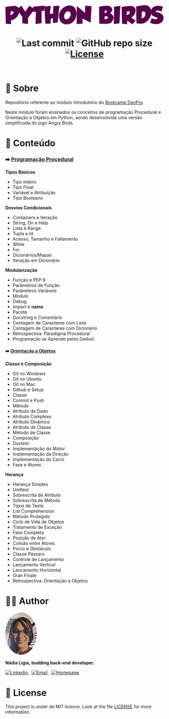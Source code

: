 <p align="center">
  <img src=".github/logo.png" alt="Python Birds">
</p>


<h1 align="center">
  <img alt="Last commit" src="https://img.shields.io/github/last-commit/nlnadialigia/python-birds?color=480032&logoColor=480032&style=flat-square"/>

<img alt="GitHub repo size" src="https://img.shields.io/github/repo-size/nlnadialigia/python-birds?color=480032&logoColor=480032&style=flat-square">
   

  <a href="./LICENSE.md">
  <img alt="License" src="https://img.shields.io/static/v1?label=license&message=MIT&color=480032&style=flat-square"/>
  </a>
</h1>
<br>

# 📌 Sobre

Repositório referente ao módulo introdutório do [Bootcamp DevPro](https://pythonpro.com.br/).

Neste módulo foram ensinados os conceitos de programação Procedural e Orientação a Objetos em Python, sendo desenvolvida uma versão simplificada do jogo Angry Birds.

# 📌 Conteúdo

### ➡️ [Programação Procedural](./paradigma-procedural)

**Tipos Básicos**
- Tipo Inteiro 
- Tipo Float 
- Variável e Atribuição 
- Tipo Booleano 

**Desvios Condicionais**
- Containers e Iteração
- String, Dir e Help 
- Lista e Range 
- Tupla e Id 
- Acesso, Tamanho e Fatiamento 
- While 
- For 
- Dicionários/Mapas 
- Iteração em Dicionário 

**Modularização**
- Função e PEP 8 
- Parâmetros de Função 
- Parâmetros Variáveis 
- Módulo 
- Debug 
- Import e __name__ 
- Pacote 
- Docstring e Comentário 
- Contagem de Caracteres com Lista 
- Contagem de Caracteres com Dicionário 
- Retrospectiva: Paradigma Procedural 
- Programação se Aprende pelos Dedos! 

#### ➡️ [Orientação a Objetos](https://github.com/nlnadialigia/pythonbirds.git)

**Classe e Composição**
- Git no Windows 
- Git no Ubuntu 
- Git no Mac 
- Github e Setup 
- Classe 
- Commit e Push 
- Método 
- Atributo de Dado 
- Atributo Complexo 
- Atributo Dinâmico 
- Atributo de Classe 
- Método de Classe 
- Composição 
- Doctest 
- Implementação do Motor 
- Implementação da Direção 
- Implementação do Carro 
- Fase e Atores 

**Herança**
- Herança Simples 
- Unittest 
- Sobrescrita de Atributo 
- Sobrescrita de Método 
- Tipos de Teste 
- List Comprehension 
- Método Protegido 
- Ciclo de Vida de Objetos 
- Tratamento de Exceção 
- Fase Completa 
- Posição de Ator 
- Colisão entre Atores 
- Porco e Obstáculo 
- Classe Pássaro 
- Controle de Lançamento 
- Lançamento Vertical 
- Lancamento Horizontal 
- Gran Finale 
- Retrospectiva: Orientação a Objetos 

# 👩‍💼 Author
<img src=".github/picture.png" width="100px;" alt="Picture"/>
<p><b>Nádia Ligia, budding back-end developer.</b></p>
<a href="https://www.linkedin.com/in/nlnadialigia/">
  <img alt="Linkedin" src="https://img.shields.io/badge/-Linkedin -480032?style=flat&logo=Linkedin&logoColor=white&link=https://www.linkedin.com/in/nlnadialigia/" />
</a>&nbsp;
<a href="mailto:nlnadialigia@gmail.com">
  <img alt="Email" src="https://img.shields.io/badge/-Email-480032?style=flat&logo=Gmail&logoColor=white&link=mailto:nlnadialigia@gmail.com" />
</a>&nbsp;
<a href="https://www.nlnadialigia.com">
  <img alt="Homepage" src="https://img.shields.io/badge/-Homepage-480032" />
</a>

<br>

# 📝 License

This project is under de MIT licence. Look at the file [LICENSE](./LICENSE) for more information.
